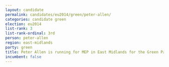 ```yaml
---
layout: candidate
permalink: candidates/eu2014/green/peter-allen/
categories: candidate green
election: eu2014
list-rank: 3
list-rank-ordinal: 3rd
person: peter-allen
region: east-midlands
party: green
title: Peter Allen is running for MEP in East Midlands for the Green Party
incumbent: false
---
```

